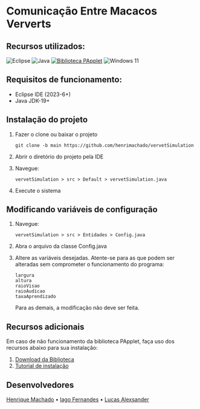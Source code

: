 <h1>Comunicação Entre Macacos Ververts</h1>



<h2>Recursos utilizados:</h2>

<img alt="Eclipse" src="https://img.shields.io/badge/Eclipse-FE7A16.svg?style=for-the-badge&logo=Eclipse&logoColor=white"/>
<img alt="Java" src="https://img.shields.io/badge/Java_JDK_19-%23ED8B00.svg?style=for-the-badge&logo=openjdk&logoColor=white"/>
<a href = "https://processing.org"><img alt="Biblioteca PApplet" src="https://img.shields.io/badge/PApplet-5C2D91.svg?style=for-the-badge&logo=openjdk&logoColor=white"/></a>
<img alt="Windows 11" src="https://img.shields.io/badge/Windows%2011-0078D4.svg?style=for-the-badge&logo=Windows-11&logoColor=white"/>
<br>

<h2>Requisitos de funcionamento:</h2>

- Eclipse IDE (2023-6+)
- Java JDK-19+



<h2>Instalação do projeto</h2>

1. Fazer o clone ou baixar o projeto
    ``` 
    git clone -b main https://github.com/henrimachado/vervetSimulation
    ```
2. Abrir o diretório do projeto pela IDE

3. Navegue:

    ```
    vervetSimulation > src > Default > vervetSimulation.java
    ```

4. Execute o sistema



<h2>Modificando variáveis de configuração</h2>

1. Navegue:

    ```
    vervetSimulation > src > Entidades > Config.java
    ```

2. Abra o arquivo da classe Config.java
3. Altere as variáveis desejadas. Atente-se para as que podem ser alteradas sem comprometer o funcionamento do programa: 
    ```
    largura
    altura
    raioVisao
    raioAudicao
    taxaAprendizado
    ```
    Para as demais, a modificação não deve ser feita.


<h2> Recursos adicionais </h2>
Em caso de não funcionamento da biblioteca PApplet, faça uso dos recursos abaixo para sua instalação:

1. <a href = "https://processing.org/download"> Download da Biblioteca </a>
2. <a href = "https://www.youtube.com/watch?v=sOGUweK8cUI">Tutorial de instalação</a>

<h2>Desenvolvedores</h2>

[Henrique Machado](https://www.linkedin.com/in/henrimachado/) • [Iago Fernandes](https://www.linkedin.com/in/iago-fernandes-083309207/) • [Lucas Alexsander](https://www.linkedin.com/in/lucas-alexsander-barbosa-cruz-481bbb21a/)